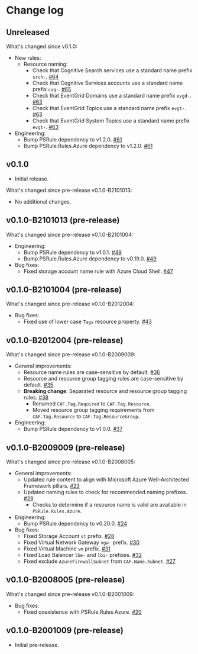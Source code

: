 # Change log

## Unreleased

What's changed since v0.1.0:

- New rules:
  - Resource naming:
    - Check that Cognitive Search services use a standard name prefix `srch-`. [#64](https://github.com/microsoft/PSRule.Rules.CAF/issues/64)
    - Check that Cognitive Services accounts use a standard name prefix `cog-`. [#65](https://github.com/microsoft/PSRule.Rules.CAF/issues/65)
    - Check that EventGrid Domains use a standard name prefix `evgd-`. [#63](https://github.com/microsoft/PSRule.Rules.CAF/issues/63)
    - Check that EventGrid Topics use a standard name prefix `evgt-`. [#63](https://github.com/microsoft/PSRule.Rules.CAF/issues/63)
    - Check that EventGrid System Topics use a standard name prefix `evgt-`. [#63](https://github.com/microsoft/PSRule.Rules.CAF/issues/63)
- Engineering:
  - Bump PSRule dependency to v1.2.0. [#61](https://github.com/microsoft/PSRule.Rules.CAF/issues/61)
  - Bump PSRule.Rules.Azure dependency to v1.2.0. [#61](https://github.com/microsoft/PSRule.Rules.CAF/issues/61)

## v0.1.0

- Initial release.

What's changed since pre-release v0.1.0-B2101013:

- No additional changes.

## v0.1.0-B2101013 (pre-release)

What's changed since pre-release v0.1.0-B2101004:

- Engineering:
  - Bump PSRule dependency to v1.0.1. [#49](https://github.com/microsoft/PSRule.Rules.CAF/issues/49)
  - Bump PSRule.Rules.Azure dependency to v0.19.0. [#49](https://github.com/microsoft/PSRule.Rules.CAF/issues/49)
- Bug fixes:
  - Fixed storage account name rule with Azure Cloud Shell. [#47](https://github.com/microsoft/PSRule.Rules.CAF/issues/47)

## v0.1.0-B2101004 (pre-release)

What's changed since pre-release v0.1.0-B2012004:

- Bug fixes:
  - Fixed use of lower case `Tags` resource property. [#43](https://github.com/microsoft/PSRule.Rules.CAF/issues/43)

## v0.1.0-B2012004 (pre-release)

What's changed since pre-release v0.1.0-B2009009:

- General improvements:
  - Resource name rules are case-sensitive by default. [#36](https://github.com/microsoft/PSRule.Rules.CAF/issues/36)
  - Resource and resource group tagging rules are case-sensitive by default. [#35](https://github.com/microsoft/PSRule.Rules.CAF/issues/35)
  - **Breaking change**: Separated resource and resource group tagging rules. [#38](https://github.com/microsoft/PSRule.Rules.CAF/issues/38)
    - Renamed `CAF.Tag.Required` to `CAF.Tag.Resource`.
    - Moved resource group tagging requirements from `CAF.Tag.Resource` to `CAF.Tag.ResourceGroup`.
- Engineering:
  - Bump PSRule dependency to v1.0.0. [#37](https://github.com/microsoft/PSRule.Rules.CAF/issues/37)

## v0.1.0-B2009009 (pre-release)

What's changed since pre-release v0.1.0-B2008005:

- General improvements:
  - Updated rule content to align with Microsoft Azure Well-Architected Framework pillars. [#23](https://github.com/microsoft/PSRule.Rules.CAF/issues/23)
  - Updated naming rules to check for recommended naming prefixes. [#29](https://github.com/microsoft/PSRule.Rules.CAF/issues/29)
    - Checks to determine if a resource name is valid are available in `PSRule.Rules.Azure`.
- Engineering:
  - Bump PSRule dependency to v0.20.0. [#24](https://github.com/microsoft/PSRule.Rules.CAF/issues/24)
- Bug fixes:
  - Fixed Storage Account `st` prefix. [#28](https://github.com/microsoft/PSRule.Rules.CAF/issues/28)
  - Fixed Virtual Network Gateway `vgw-` prefix. [#30](https://github.com/microsoft/PSRule.Rules.CAF/issues/30)
  - Fixed Virtual Machine `vm` prefix. [#31](https://github.com/microsoft/PSRule.Rules.CAF/issues/31)
  - Fixed Load Balancer `lbe-` and `lbi-` prefixes. [#32](https://github.com/microsoft/PSRule.Rules.CAF/issues/32)
  - Fixed exclude `AzureFirewallSubnet` from `CAF.Name.Subnet`. [#27](https://github.com/microsoft/PSRule.Rules.CAF/issues/27)

## v0.1.0-B2008005 (pre-release)

What's changed since pre-release v0.1.0-B2001009:

- Bug fixes:
  - Fixed coexistence with PSRule.Rules.Azure. [#20](https://github.com/microsoft/PSRule.Rules.CAF/issues/20)

## v0.1.0-B2001009 (pre-release)

- Initial pre-release.
